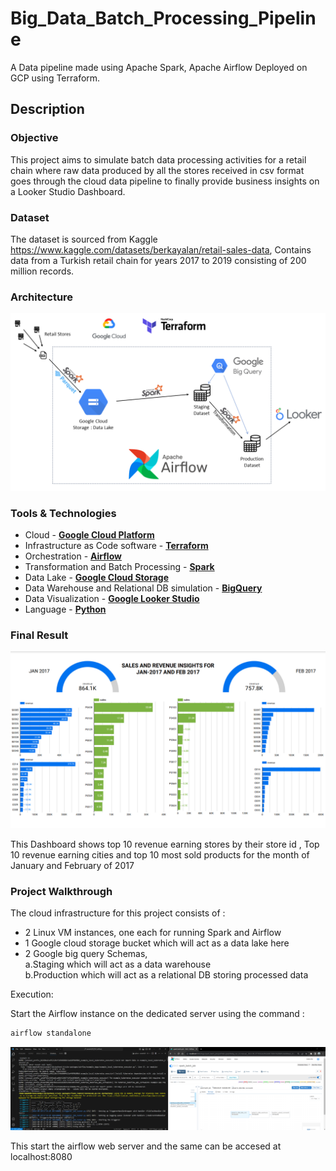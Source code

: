# Big_Data_Batch_Processing_Pipeline

A Data pipeline made using Apache Spark, Apache Airflow Deployed on GCP using Terraform.

## Description

### Objective
This project aims to simulate batch data processing activities for a retail chain where raw data produced by all the stores received in csv format goes through the cloud data pipeline to finally provide business insights on a Looker Studio Dashboard.

### Dataset

The dataset is sourced from Kaggle https://www.kaggle.com/datasets/berkayalan/retail-sales-data,
Contains data from a Turkish retail chain for years 2017 to 2019 consisting of 200 million records.

### Architecture
![Alt text](Images/FlowChart.png)

### Tools & Technologies

- Cloud - [**Google Cloud Platform**](https://cloud.google.com)
- Infrastructure as Code software - [**Terraform**](https://www.terraform.io)
- Orchestration - [**Airflow**](https://airflow.apache.org)
- Transformation and Batch Processing - [**Spark**](https://spark.apache.org/)
- Data Lake - [**Google Cloud Storage**](https://cloud.google.com/storage)
- Data Warehouse and Relational DB simulation - [**BigQuery**](https://cloud.google.com/bigquery)
- Data Visualization - [**Google Looker Studio**](https://datastudio.google.com/overview)
- Language - [**Python**](https://www.python.org)

### Final Result

![Alt text](Images/visualization.png)

This Dashboard shows top 10 revenue earning stores by their store id , Top 10 revenue earning cities and top 10 most sold products for the month of January and February of 2017

### Project Walkthrough

The cloud infrastructure for this project consists of :
* 2 Linux VM instances, one each for running Spark and Airflow
* 1 Google cloud storage bucket which will act as a data lake here
* 2 Google big query Schemas,  
    a.Staging which will act as a data warehouse    
    b.Production which will act as a relational DB storing processed data  

Execution:

Start the Airflow instance on the dedicated server using the command :

```bash
airflow standalone
```  
![Alt text](<Images/Screenshot (4).png>)

This start the airflow web server and the same can be accesed at localhost:8080


